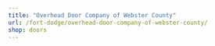 ```yaml
---
title: "Overhead Door Company of Webster County"
url: /fort-dodge/overhead-door-company-of-webster-county/
shop: doors
---
```

